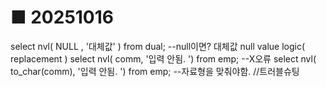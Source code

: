 # ■ 20251016 
select nvl(  NULL , '대체값' )  from dual;             --null이면? 대체값  null value logic( replacement )
select nvl(         comm,  '입력 안됨. ') from    emp;  --X오류
select nvl( to_char(comm), '입력 안됨. ') from    emp;  --자료형을 맞춰야함. //트러블슈팅


